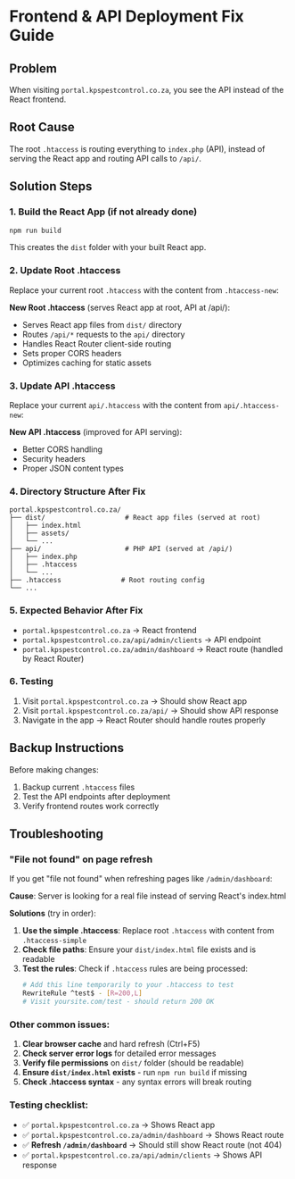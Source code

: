 # Frontend & API Deployment Fix Guide

## Problem
When visiting `portal.kpspestcontrol.co.za`, you see the API instead of the React frontend.

## Root Cause
The root `.htaccess` is routing everything to `index.php` (API), instead of serving the React app and routing API calls to `/api/`.

## Solution Steps

### 1. Build the React App (if not already done)
```bash
npm run build
```
This creates the `dist` folder with your built React app.

### 2. Update Root .htaccess
Replace your current root `.htaccess` with the content from `.htaccess-new`:

**New Root .htaccess** (serves React app at root, API at /api/):
- Serves React app files from `dist/` directory
- Routes `/api/*` requests to the `api/` directory  
- Handles React Router client-side routing
- Sets proper CORS headers
- Optimizes caching for static assets

### 3. Update API .htaccess  
Replace your current `api/.htaccess` with the content from `api/.htaccess-new`:

**New API .htaccess** (improved for API serving):
- Better CORS handling
- Security headers
- Proper JSON content types

### 4. Directory Structure After Fix
```
portal.kpspestcontrol.co.za/
├── dist/                    # React app files (served at root)
│   ├── index.html
│   ├── assets/
│   └── ...
├── api/                     # PHP API (served at /api/)
│   ├── index.php
│   ├── .htaccess
│   └── ...
├── .htaccess               # Root routing config
└── ...
```

### 5. Expected Behavior After Fix
- `portal.kpspestcontrol.co.za` → React frontend 
- `portal.kpspestcontrol.co.za/api/admin/clients` → API endpoint
- `portal.kpspestcontrol.co.za/admin/dashboard` → React route (handled by React Router)

### 6. Testing
1. Visit `portal.kpspestcontrol.co.za` → Should show React app
2. Visit `portal.kpspestcontrol.co.za/api/` → Should show API response
3. Navigate in the app → React Router should handle routes properly

## Backup Instructions
Before making changes:
1. Backup current `.htaccess` files
2. Test the API endpoints after deployment
3. Verify frontend routes work correctly

## Troubleshooting

### "File not found" on page refresh
If you get "file not found" when refreshing pages like `/admin/dashboard`:

**Cause**: Server is looking for a real file instead of serving React's index.html

**Solutions** (try in order):
1. **Use the simple .htaccess**: Replace root `.htaccess` with content from `.htaccess-simple`
2. **Check file paths**: Ensure your `dist/index.html` file exists and is readable
3. **Test the rules**: Check if `.htaccess` rules are being processed:
   ```bash
   # Add this line temporarily to your .htaccess to test
   RewriteRule ^test$ - [R=200,L]
   # Visit yoursite.com/test - should return 200 OK
   ```

### Other common issues:
1. **Clear browser cache** and hard refresh (Ctrl+F5)
2. **Check server error logs** for detailed error messages
3. **Verify file permissions** on `dist/` folder (should be readable)
4. **Ensure `dist/index.html` exists** - run `npm run build` if missing
5. **Check .htaccess syntax** - any syntax errors will break routing

### Testing checklist:
- ✅ `portal.kpspestcontrol.co.za` → Shows React app
- ✅ `portal.kpspestcontrol.co.za/admin/dashboard` → Shows React route  
- ✅ **Refresh `/admin/dashboard`** → Should still show React route (not 404)
- ✅ `portal.kpspestcontrol.co.za/api/admin/clients` → Shows API response
